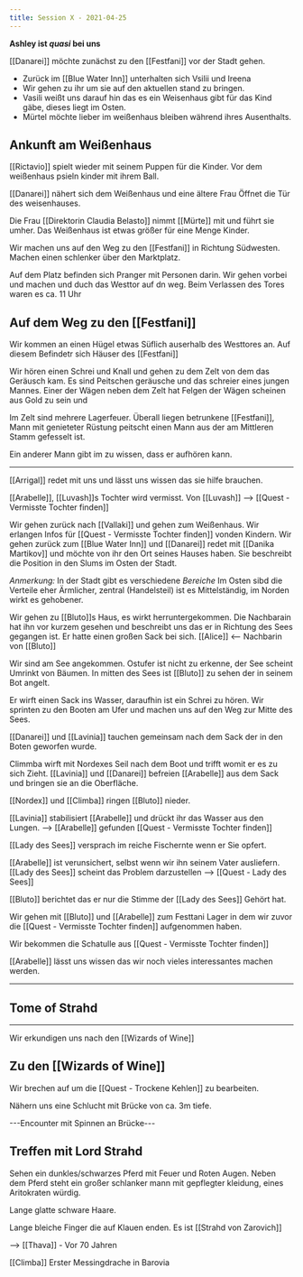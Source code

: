 ```yaml
---
title: Session X - 2021-04-25
---
```


**Ashley ist *quasi* bei uns**

[[Danarei]] möchte zunächst zu den [[Festfani]] vor der Stadt gehen.

* Zurück im [[Blue Water Inn]] unterhalten sich Vsilii und Ireena
* Wir gehen zu ihr um sie auf den aktuellen stand zu bringen.
* Vasili weißt uns darauf hin das es ein Weisenhaus gibt für das Kind gäbe, dieses liegt im Osten. 
* Mürtel möchte lieber im weißenhaus bleiben während ihres Ausenthalts.

## Ankunft am Weißenhaus

[[Rictavio]] spielt wieder mit seinem Puppen für die Kinder.
Vor dem weißenhaus psieln kinder mit ihrem Ball.

[[Danarei]] nähert sich dem Weißenhaus und eine ältere Frau Öffnet die Tür des weisenhauses.

Die Frau [[Direktorin Claudia Belasto]] nimmt [[Mürte]] mit und führt sie umher.
Das Weißenhaus ist etwas größer für eine Menge Kinder.

Wir machen uns auf den Weg zu den [[Festfani]] in Richtung Südwesten. Machen einen schlenker über den Marktplatz.

Auf dem Platz befinden sich Pranger mit Personen darin.
Wir gehen vorbei und machen und duch das Westtor auf dn weg. Beim Verlassen des Tores waren es ca. 11 Uhr

## Auf dem Weg zu den [[Festfani]]
Wir kommen an einen Hügel etwas Süflich auserhalb des Westtores an. Auf diesem Befindetr sich Häuser des [[Festfani]]

Wir hören einen Schrei und Knall und gehen zu dem Zelt von dem das Geräusch kam. Es sind Peitschen geräusche und das schreier eines jungen Mannes. Einer der Wägen neben dem Zelt hat Felgen der Wägen scheinen aus Gold zu sein und 

Im Zelt sind mehrere Lagerfeuer. Überall liegen betrunkene [[Festfani]], 
Mann mit genieteter Rüstung peitscht einen Mann aus der am Mittleren Stamm gefesselt ist.

Ein anderer Mann gibt im zu wissen, dass er aufhören kann.


---

[[Arrigal]] redet mit uns und lässt uns wissen das sie hilfe brauchen.

[[Arabelle]], [[Luvash]]s Tochter wird vermisst.
Von [[Luvash]] --> [[Quest - Vermisste Tochter finden]]

Wir gehen zurück nach [[Vallaki]] und gehen zum Weißenhaus.
Wir erlangen Infos für [[Quest - Vermisste Tochter finden]] vonden Kindern.
Wir gehen zurück zum [[Blue Water Inn]] und [[Danarei]] redet mit [[Danika Martikov]] und möchte von ihr den Ort seines Hauses haben. Sie beschreibt die Position in den Slums im Osten der Stadt.

*Anmerkung:* In der Stadt gibt es verschiedene *Bereiche* Im Osten sibd die Verteile eher Ärmlicher, zentral (Handelsteil) ist es Mittelständig, im Norden wirkt es gehobener.

Wir gehen zu [[Bluto]]s Haus, es wirkt herruntergekommen.
Die Nachbarain hat ihn vor kurzem gesehen und beschreibt uns das er in Richtung des Sees gegangen ist. Er hatte einen großen Sack bei sich.
[[Alice]] <-- Nachbarin von [[Bluto]]

Wir sind am See angekommen. 
Ostufer ist nicht zu erkenne, der See scheint Umrinkt von Bäumen. In mitten des Sees ist [[Bluto]] zu sehen der in seinem Bot angelt.

Er wirft einen Sack ins Wasser, daraufhin ist ein Schrei zu hören. Wir sprinten zu den Booten am Ufer und machen uns auf den Weg zur Mitte des Sees.

[[Danarei]] und [[Lavinia]] tauchen gemeinsam nach dem Sack der in den Boten geworfen wurde.

Climmba wirft mit Nordexes Seil nach dem Boot und trifft womit er es zu sich Zieht. [[Lavinia]] und [[Danarei]] befreien [[Arabelle]] aus dem Sack und bringen sie an die Oberfläche.

[[Nordex]] und [[Climba]] ringen [[Bluto]] nieder.

[[Lavinia]] stabilisiert [[Arabelle]] und drückt ihr das Wasser aus den Lungen.
--> [[Arabelle]] gefunden [[Quest - Vermisste Tochter finden]]

[[Lady des Sees]] versprach im reiche Fischernte wenn er Sie opfert.

[[Arabelle]] ist verunsichert, selbst wenn wir ihn seinem Vater ausliefern. [[Lady des Sees]] scheint das Problem darzustellen --> [[Quest - Lady des Sees]]

[[Bluto]] berichtet das er nur die Stimme der [[Lady des Sees]] Gehört hat.

Wir gehen mit [[Bluto]] und [[Arabelle]] zum Festtani Lager in dem wir zuvor die [[Quest - Vermisste Tochter finden]] aufgenommen haben.

Wir bekommen die Schatulle aus [[Quest - Vermisste Tochter finden]]

[[Arabelle]] lässt uns wissen das wir noch vieles interessantes machen werden.


---

## Tome of Strahd


---
Wir erkundigen uns nach den [[Wizards of Wine]]

## Zu den [[Wizards of Wine]]
Wir brechen auf um die [[Quest - Trockene Kehlen]] zu bearbeiten.

Nähern uns eine Schlucht mit Brücke von ca. 3m tiefe.



---Encounter mit Spinnen an Brücke---

## Treffen mit Lord Strahd
Sehen ein dunkles/schwarzes Pferd mit Feuer und Roten Augen.
Neben dem Pferd steht ein großer schlanker mann mit gepflegter kleidung, eines Aritokraten würdig.

Lange glatte schware Haare.

Lange bleiche Finger die auf Klauen enden.
Es ist [[Strahd von Zarovich]]


--> [[Thava]] - Vor 70 Jahren

[[Climba]] Erster Messingdrache in Barovia

